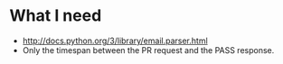 What I need
===========
* http://docs.python.org/3/library/email.parser.html
* Only the timespan between the PR request and the PASS response.
